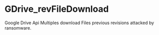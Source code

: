 # GDrive_revFileDownload
Google Drive Api Multiples download Files previous revisions attacked by ransomware.
